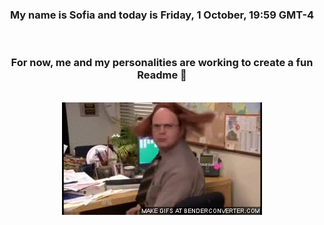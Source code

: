 


<div align="center">
<h3 >My name is Sofia and today is Friday, 1 October, 19:59 GMT-4</h3><br>
<h3 >For now, me and my personalities are working to create a fun Readme 👋
</h3><br>
<img src='img/dwight.gif' alt='working...'/>
</div>
